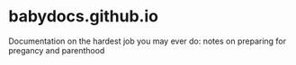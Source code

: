 # babydocs.github.io
Documentation on the hardest job you may ever do: notes on preparing for pregancy and parenthood 
